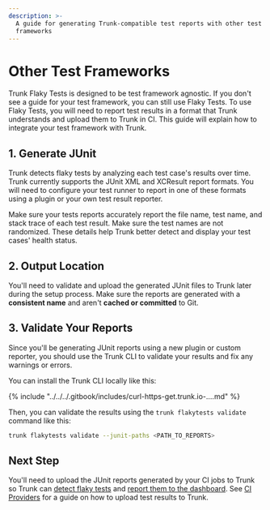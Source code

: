 ```yaml
---
description: >-
  A guide for generating Trunk-compatible test reports with other test
  frameworks
---
```


# Other Test Frameworks

Trunk Flaky Tests is designed to be test framework agnostic. If you don't see a guide for your test framework, you can still use Flaky Tests. To use Flaky Tests, you will need to report test results in a format that Trunk understands and upload them to Trunk in CI. This guide will explain how to integrate your test framework with Trunk.

## 1. Generate JUnit

Trunk detects flaky tests by analyzing each test case's results over time. Trunk currently supports the JUnit XML and XCResult report formats. You will need to configure your test runner to report in one of these formats using a plugin or your own test result reporter.

Make sure your tests reports accurately report the file name, test name, and stack trace of each test result. Make sure the test names are not randomized. These details help Trunk better detect and display your test cases' health status.

## 2. Output Location

You'll need to validate and upload the generated JUnit files to Trunk later during the setup process. Make sure the reports are generated with a **consistent name** and aren't **cached or committed** to Git.

## 3. Validate Your Reports

Since you'll be generating JUnit reports using a new plugin or custom reporter, you should use the Trunk CLI to validate your results and fix any warnings or errors.

You can install the Trunk CLI locally like this:

{% include "../../../.gitbook/includes/curl-https-get.trunk.io-....md" %}

Then, you can validate the results using the `trunk flakytests validate` command like this:

```bash
trunk flakytests validate --junit-paths <PATH_TO_REPORTS>
```

## Next Step

You'll need to upload the JUnit reports generated by your CI jobs to Trunk so Trunk can [detect flaky tests](../../detection.md) and [report them to the dashboard](../../dashboard.md). See [CI Providers](https://docs.trunk.io/flaky-tests/get-started/ci-providers) for a guide on how to upload test results to Trunk.
